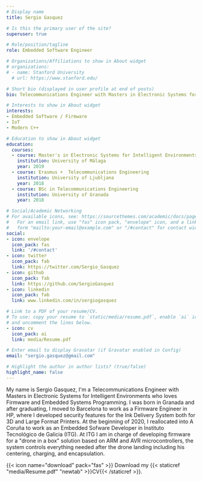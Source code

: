 ```yaml
---
# Display name
title: Sergio Gasquez

# Is this the primary user of the site?
superuser: true

# Role/position/tagline
role: Embedded Software Engineer

# Organizations/Affiliations to show in About widget
# organizations:
# - name: Stanford University
  # url: https://www.stanford.edu/

# Short bio (displayed in user profile at end of posts)
bio: Telecommunications Engineer with Masters in Electronic Systems for Intelligent Environments who loves firmware programming and embedded systems!

# Interests to show in About widget
interests:
- Embedded Software / Firmware 
- IoT
- Modern C++

# Education to show in About widget
education:
  courses:
  - course: Master's in Electronic Systems for Intelligent Environments
    institution: University of Málaga
    year: 2019
  - course: Erasmus +  Telecommunications Engineering
    institution: University of Ljubljana
    year: 2018
  - course: BSc in Telecommunications Engineering
    institution: University of Granada
    year: 2018

# Social/Academic Networking
# For available icons, see: https://sourcethemes.com/academic/docs/page-builder/#icons
#   For an email link, use "fas" icon pack, "envelope" icon, and a link in the
#   form "mailto:your-email@example.com" or "/#contact" for contact widget.
social:
- icon: envelope
  icon_pack: fas
  link: '/#contact'
- icon: twitter
  icon_pack: fab
  link: https://twitter.com/Sergio_Gasquez
- icon: github
  icon_pack: fab
  link: https://github.com/SergioGasquez
- icon: linkedin
  icon_pack: fab
  link: www.linkedin.com/in/sergiogasquez

# Link to a PDF of your resume/CV.
# To use: copy your resume to `static/media/resume.pdf`, enable `ai` icons in `params.toml`, 
# and uncomment the lines below.
- icon: cv
  icon_pack: ai
  link: media/Resume.pdf

# Enter email to display Gravatar (if Gravatar enabled in Config)
email: "sergio.gasquez@gmail.com"

# Highlight the author in author lists? (true/false)
highlight_name: false
---
```


My name is Sergio Gasquez, I'm a Telecommunications Engineer with Masters in Electronic Systems for Intelligent Environments who loves Firmware and Embedded Systems Programming. I was born in Granada and after graduating, I moved to Barcelona to work as a Firmware Engineer in HP, where I developed security features for the Ink Delivery System both for 3D and Large Format Printers. At the beginning of 2020, I reallocated into A Coruña to work as an Embedded Sofware Developer in Instituto Tecnológico de Galicia (ITG). At ITG I am in charge of developing firmware for a "drone in a box" solution based on ARM and AVR microcontrollers, the system controls everything needed after the drone landing including his centering, charging, and encapsulation. 

{{< icon name="download" pack="fas" >}} Download my {{< staticref "media/Resume.pdf" "newtab" >}}CV{{< /staticref >}}.
